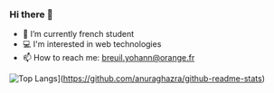 ### Hi there 👋

- 🔭 I’m currently french student
- 💻 I'm interested in web technologies
- 📫 How to reach me: breuil.yohann@orange.fr

![Top Langs](https://github-readme-stats.vercel.app/api/top-langs/?username=DJYohann&layout=compact)](https://github.com/anuraghazra/github-readme-stats)
